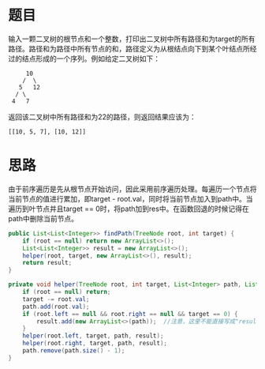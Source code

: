 # 题目

输入一颗二叉树的根节点和一个整数，打印出二叉树中所有路径和为target的所有路径。路径和为路径中所有节点的和，路径定义为从根结点向下到某个叶结点所经过的结点形成的一个序列。例如给定二叉树如下：

```
     10
    /  \
   5   12
  / \
 4   7
```

返回该二叉树中所有路径和为22的路径，则返回结果应该为：

```
[[10, 5, 7], [10, 12]]
```

# 思路

由于前序遍历是先从根节点开始访问，因此采用前序遍历处理。每遍历一个节点将当前节点的值进行累加，即target - root.val，同时将当前节点加入到path中。当遍历到叶节点并且target == 0时，将path加到res中。在函数回退的时候记得在path中删除当前节点。

```java
public List<List<Integer>> findPath(TreeNode root, int target) {
    if (root == null) return new ArrayList<>();
    List<List<Integer>> result = new ArrayList<>();
    helper(root, target, new ArrayList<>(), result);
    return result;
}

private void helper(TreeNode root, int target, List<Integer> path, List<List<Integer>> result) {
    if (root == null) return;
    target -= root.val;
    path.add(root.val);
    if (root.left == null && root.right == null && target == 0) {
        result.add(new ArrayList<>(path));	//注意，这里不能直接写成"result.add(path)"，那样相当于把path的引用传过去了，然而我们在下面遍历的过程中会改变path中的值，这样会导致之前加入result中的路径的内容也会跟着改变。应该用一个新的ArrayList来承载path的值。
    }
    helper(root.left, target, path, result);
    helper(root.right, target, path, result);
    path.remove(path.size() - 1);
}
```

